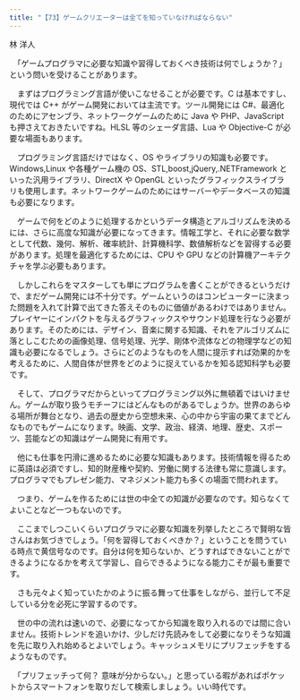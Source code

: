 ```yaml
---
title: "【73】ゲームクリエーターは全てを知っていなければならない"
---
```



林 洋人


　「ゲームプログラマに必要な知識や習得しておくべき技術は何でしょうか？」という問いを受けることがあります。

　まずはプログラミング言語が使いこなせることが必要です。C は基本ですし、現代では C++ がゲーム開発においては主流です。ツール開発には C\#、最適化のためにアセンブラ、ネットワークゲームのために Java や PHP、JavaScript も押さえておきたいですね。HLSL 等のシェーダ言語、Lua や Objective-C が必要な場面もあります。

　プログラミング言語だけではなく、OS やライブラリの知識も必要です。Windows,Linux や各種ゲーム機の OS、STL,boost,jQuery,.NETFramework といった汎用ライブラリ、DirectX や OpenGL といったグラフィックスライブラリも使用します。ネットワークゲームのためにはサーバーやデータベースの知識も必要になります。

　ゲームで何をどのように処理するかというデータ構造とアルゴリズムを決めるには、さらに高度な知識が必要になってきます。情報工学と、それに必要な数学として代数、幾何、解析、確率統計、計算機科学、数値解析などを習得する必要があります。処理を最適化するためには、CPU や GPU などの計算機アーキテクチャを学ぶ必要もあります。

　しかしこれらをマスターしても単にプログラムを書くことができるというだけで、まだゲーム開発には不十分です。ゲームというのはコンピューターに決まった問題を入れて計算で出てきた答えそのものに価値があるわけではありません。プレイヤーにインパクトを与えるグラフィックスやサウンド処理を行なう必要があります。そのためには、デザイン、音楽に関する知識、それをアルゴリズムに落としこむための画像処理、信号処理、光学、剛体や流体などの物理学などの知識も必要になるでしょう。さらにどのようなものを人間に提示すれば効果的かを考えるために、人間自体が世界をどのように捉えているかを知る認知科学も必要です。

　そして、プログラマだからといってプログラミング以外に無頓着ではいけません。ゲームが取り扱うモチーフにはどんなものがあるでしょうか。世界のあらゆる場所が舞台となり、過去の歴史から空想未来、心の中から宇宙の果てまでどんなものでもゲームになります。映画、文学、政治、経済、地理、歴史、スポーツ、芸能などの知識はゲーム開発に有用です。

　他にも仕事を円滑に進めるために必要な知識もあります。技術情報を得るために英語は必須ですし、知的財産権や契約、労働に関する法律も常に意識します。プログラマでもプレゼン能力、マネジメント能力も多くの場面で問われます。

　つまり、ゲームを作るためには世の中全ての知識が必要なのです。知らなくてよいことなど一つもないのです。

　ここまでしつこいくらいプログラマに必要な知識を列挙したところで賢明な皆さんはお気づきでしょう。「何を習得しておくべきか？」ということを問うている時点で黄信号なのです。自分は何を知らないか、どうすればできないことができるようになるかを考えて学習し、自らできるようになる能力こそが最も重要です。

　さも元々よく知っていたかのように振る舞って仕事をしながら、並行して不足している分を必死に学習するのです。

　世の中の流れは速いので、必要になってから知識を取り入れるのでは間に合いません。技術トレンドを追いかけ、少しだけ先読みをして必要になりそうな知識を先に取り入れ始めるとよいでしょう。キャッシュメモリにプリフェッチをするようなものです。

　「プリフェッチって何？ 意味が分からない。」と思っている暇があればポケットからスマートフォンを取りだして検索しましょう。いい時代です。
